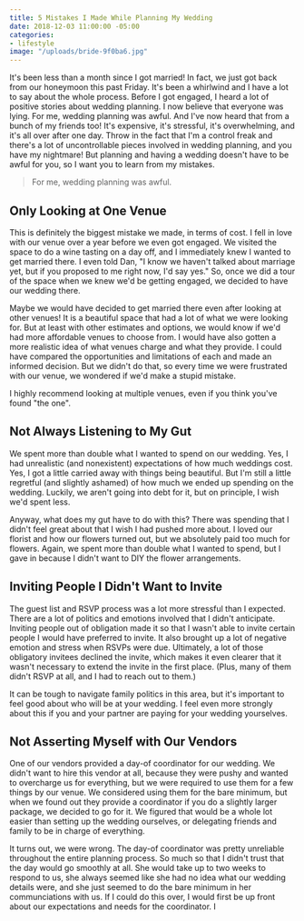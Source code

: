 ```yaml
---
title: 5 Mistakes I Made While Planning My Wedding
date: 2018-12-03 11:00:00 -05:00
categories:
- lifestyle
image: "/uploads/bride-9f0ba6.jpg"
---
```


It's been less than a month since I got married! In fact, we just got back from our honeymoon this past Friday. It's been a whirlwind and I have a lot to say about the whole process. Before I got engaged, I heard a lot of positive stories about wedding planning. I now believe that everyone was lying. For me, wedding planning was awful. And I've now heard that from a bunch of my friends too! It's expensive, it's stressful, it's overwhelming, and it's all over after one day. Throw in the fact that I'm a control freak and there's a lot of uncontrollable pieces involved in wedding planning, and you have my nightmare! But planning and having a wedding doesn't have to be awful for you, so I want you to learn from my mistakes. 

> For me, wedding planning was awful.

## Only Looking at One Venue

This is definitely the biggest mistake we made, in terms of cost. I fell in love with our venue over a year before we even got engaged. We visited the space to do a wine tasting on a day off, and I immediately knew I wanted to get married there. I even told Dan, "I know we haven't talked about marriage yet, but if you proposed to me right now, I'd say yes." So, once we did a tour of the space when we knew we'd be getting engaged, we decided to have our wedding there.

Maybe we would have decided to get married there even after looking at other venues! It is a beautiful space that had a lot of what we were looking for. But at least with other estimates and options, we would know if we'd had more affordable venues to choose from. I would have also gotten a more realistic idea of what venues charge and what they provide. I could have compared the opportunities and limitations of each and made an informed decision. But we didn't do that, so every time we were frustrated with our venue, we wondered if we'd make a stupid mistake.

I highly recommend looking at multiple venues, even if you think you've found "the one".

## Not Always Listening to My Gut

We spent more than double what I wanted to spend on our wedding. Yes, I had unrealistic (and nonexistent) expectations of how much weddings cost. Yes, I got a little carried away with things being beautiful. But I'm still a little regretful (and slightly ashamed) of how much we ended up spending on the wedding. Luckily, we aren't going into debt for it, but on principle, I wish we'd spent less.

Anyway, what does my gut have to do with this? There was spending that I didn't feel great about that I wish I had pushed more about. I loved our florist and how our flowers turned out, but we absolutely paid too much for flowers. Again, we spent more than double what I wanted to spend, but I gave in because I didn't want to DIY the flower arrangements.

## Inviting People I Didn't Want to Invite

The guest list and RSVP process was a lot more stressful than I expected. There are a lot of politics and emotions involved that I didn't anticipate. Inviting people out of obligation made it so that I wasn't able to invite certain people I would have preferred to invite. It also brought up a lot of negative emotion and stress when RSVPs were due. Ultimately, a lot of those obligatory invitees declined the invite, which makes it even clearer that it wasn't necessary to extend the invite in the first place. (Plus, many of them didn't RSVP at all, and I had to reach out to them.)

It can be tough to navigate family politics in this area, but it's important to feel good about who will be at your wedding. I feel even more strongly about this if you and your partner are paying for your wedding yourselves.

## Not Asserting Myself with Our Vendors

One of our vendors provided a day-of coordinator for our wedding. We didn't want to hire this vendor at all, because they were pushy and wanted to overcharge us for everything, but we were required to use them for a few things by our venue. We considered using them for the bare minimum, but when we found out they provide a coordinator if you do a slightly larger package, we decided to go for it. We figured that would be a whole lot easier than setting up the wedding ourselves, or delegating friends and family to be in charge of everything.

It turns out, we were wrong. The day-of coordinator was pretty unreliable throughout the entire planning process. So much so that I didn't trust that the day would go smoothly at all. She would take up to two weeks to respond to us, she always seemed like she had no idea what our wedding details were, and she just seemed to do the bare minimum in her communciations with us. If I could do this over, I would first be up front about our expectations and needs for the coordinator. I